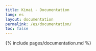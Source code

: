 ```yaml
---
title: Kimai - Documentation
lang: es
layout: documentation
permalink: /es/documentation/
toc: false
---
```


{% include pages/documentation.md %}
